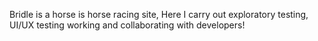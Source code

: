Bridle is a horse is horse racing site, 
Here I carry out exploratory testing, UI/UX testing working and collaborating with developers!
